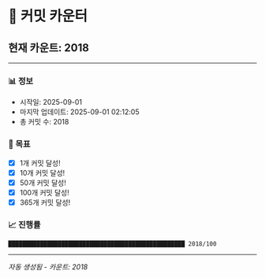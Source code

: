 # 🔢 커밋 카운터

## 현재 카운트: 2018

---

### 📊 정보
- 시작일: 2025-09-01
- 마지막 업데이트: 2025-09-01 02:12:05
- 총 커밋 수: 2018

### 🎯 목표
- [x] 1개 커밋 달성!
- [x] 10개 커밋 달성!
- [x] 50개 커밋 달성!
- [x] 100개 커밋 달성!
- [x] 365개 커밋 달성!

### 📈 진행률
```
██████████████████████████████████████████████████ 2018/100
```

---
*자동 생성됨 - 카운트: 2018*
